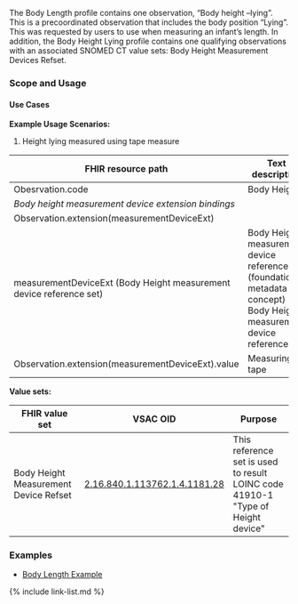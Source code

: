 The Body Length profile contains one observation, “Body height –lying”. This is a precoordinated observation that includes the body position “Lying”. This was requested by users to use when measuring an infant’s length. In addition, the Body Height Lying profile contains one qualifying observations with an associated SNOMED CT value sets: Body Height Measurement Devices Refset.

### Scope and Usage
#### Use Cases
**Example Usage Scenarios:**

1. Height lying measured using tape measure

| FHIR resource path | Text description | Code | Terminology |
|---|---|---|---|
| Obesrvation.code | Body Height | 8306-3 | LOINC |
| *Body height measurement device extension bindings* | | | |
| Observation.extension(measurementDeviceExt) | | | |
| measurementDeviceExt (Body Height measurement device reference set) | Body Height measurement device reference set (foundation metadata concept) </br> Body Height measurement device reference set | 23891000205100 </br> 2.16.840.1.113762.1.4.1181.28 | SNOMED CT Solor extension </br> VSAC |
| Observation.extension(measurementDeviceExt).value | Measuring tape | 5179100 | SNOMED CT |



**Value sets:**

| FHIR value set | VSAC OID | Purpose |
|---|---|---|
| Body Height Measurement Device Refset | [2.16.840.1.113762.1.4.1181.28](https://vsac.nlm.nih.gov/valueset/2.16.840.1.113762.1.4.1181.28/expansion/Latest) | This reference set is used to result LOINC code 41910-1 "Type of Height device" |




### Examples

- [Body Length Example](Observation-bodyLength-example.html)




{% include link-list.md %}